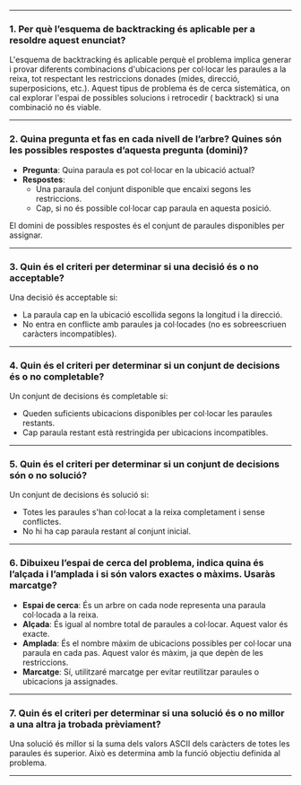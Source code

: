 
---

### **1. Per què l’esquema de backtracking és aplicable per a resoldre aquest enunciat?**

L'esquema de backtracking és aplicable perquè el problema implica generar i provar diferents combinacions d'ubicacions
per col·locar les paraules a la reixa, tot respectant les restriccions donades (mides, direcció, superposicions, etc.).
Aquest tipus de problema és de cerca sistemàtica, on cal explorar l'espai de possibles solucions i retrocedir (
backtrack) si una combinació no és viable.

---

### **2. Quina pregunta et fas en cada nivell de l’arbre? Quines són les possibles respostes d’aquesta pregunta (domini)?**

- **Pregunta**: Quina paraula es pot col·locar en la ubicació actual?
- **Respostes**:
    - Una paraula del conjunt disponible que encaixi segons les restriccions.
    - Cap, si no és possible col·locar cap paraula en aquesta posició.

El domini de possibles respostes és el conjunt de paraules disponibles per assignar.

---

### **3. Quin és el criteri per determinar si una decisió és o no acceptable?**

Una decisió és acceptable si:

- La paraula cap en la ubicació escollida segons la longitud i la direcció.
- No entra en conflicte amb paraules ja col·locades (no es sobreescriuen caràcters incompatibles).

---

### **4. Quin és el criteri per determinar si un conjunt de decisions és o no completable?**

Un conjunt de decisions és completable si:

- Queden suficients ubicacions disponibles per col·locar les paraules restants.
- Cap paraula restant està restringida per ubicacions incompatibles.

---

### **5. Quin és el criteri per determinar si un conjunt de decisions són o no solució?**

Un conjunt de decisions és solució si:

- Totes les paraules s'han col·locat a la reixa completament i sense conflictes.
- No hi ha cap paraula restant al conjunt inicial.

---

### **6. Dibuixeu l’espai de cerca del problema, indica quina és l’alçada i l’amplada i si són valors exactes o màxims. Usaràs marcatge?**

- **Espai de cerca**: És un arbre on cada node representa una paraula col·locada a la reixa.
- **Alçada**: És igual al nombre total de paraules a col·locar. Aquest valor és exacte.
- **Amplada**: És el nombre màxim de ubicacions possibles per col·locar una paraula en cada pas. Aquest valor és màxim,
  ja que depèn de les restriccions.
- **Marcatge**: Sí, utilitzaré marcatge per evitar reutilitzar paraules o ubicacions ja assignades.

---

### **7. Quin és el criteri per determinar si una solució és o no millor a una altra ja trobada prèviament?**

Una solució és millor si la suma dels valors ASCII dels caràcters de totes les paraules és superior. Això es determina
amb la funció objectiu definida al problema.

---